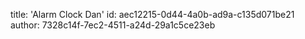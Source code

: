 title: 'Alarm Clock Dan'
id: aec12215-0d44-4a0b-ad9a-c135d071be21
author: 7328c14f-7ec2-4511-a24d-29a1c5ce23eb
